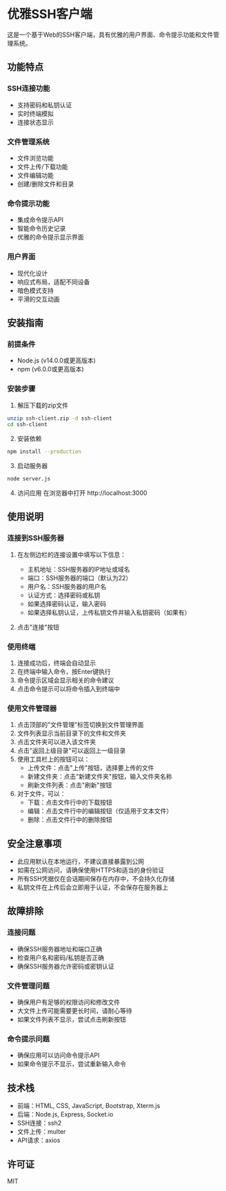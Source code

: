 # 优雅SSH客户端

这是一个基于Web的SSH客户端，具有优雅的用户界面、命令提示功能和文件管理系统。

## 功能特点

### SSH连接功能
- 支持密码和私钥认证
- 实时终端模拟
- 连接状态显示

### 文件管理系统
- 文件浏览功能
- 文件上传/下载功能
- 文件编辑功能
- 创建/删除文件和目录

### 命令提示功能
- 集成命令提示API
- 智能命令历史记录
- 优雅的命令提示显示界面

### 用户界面
- 现代化设计
- 响应式布局，适配不同设备
- 暗色模式支持
- 平滑的交互动画

## 安装指南

### 前提条件
- Node.js (v14.0.0或更高版本)
- npm (v6.0.0或更高版本)

### 安装步骤

1. 解压下载的zip文件
```bash
unzip ssh-client.zip -d ssh-client
cd ssh-client
```

2. 安装依赖
```bash
npm install --production
```

3. 启动服务器
```bash
node server.js
```

4. 访问应用
在浏览器中打开 http://localhost:3000

## 使用说明

### 连接到SSH服务器

1. 在左侧边栏的连接设置中填写以下信息：
   - 主机地址：SSH服务器的IP地址或域名
   - 端口：SSH服务器的端口（默认为22）
   - 用户名：SSH服务器的用户名
   - 认证方式：选择密码或私钥
   - 如果选择密码认证，输入密码
   - 如果选择私钥认证，上传私钥文件并输入私钥密码（如果有）

2. 点击"连接"按钮

### 使用终端

1. 连接成功后，终端会自动显示
2. 在终端中输入命令，按Enter键执行
3. 命令提示区域会显示相关的命令建议
4. 点击命令提示可以将命令插入到终端中

### 使用文件管理器

1. 点击顶部的"文件管理"标签切换到文件管理界面
2. 文件列表显示当前目录下的文件和文件夹
3. 点击文件夹可以进入该文件夹
4. 点击"返回上级目录"可以返回上一级目录
5. 使用工具栏上的按钮可以：
   - 上传文件：点击"上传"按钮，选择要上传的文件
   - 新建文件夹：点击"新建文件夹"按钮，输入文件夹名称
   - 刷新文件列表：点击"刷新"按钮
6. 对于文件，可以：
   - 下载：点击文件行中的下载按钮
   - 编辑：点击文件行中的编辑按钮（仅适用于文本文件）
   - 删除：点击文件行中的删除按钮

## 安全注意事项

- 此应用默认在本地运行，不建议直接暴露到公网
- 如需在公网访问，请确保使用HTTPS和适当的身份验证
- 所有SSH凭据仅在会话期间保存在内存中，不会持久化存储
- 私钥文件在上传后会立即用于认证，不会保存在服务器上

## 故障排除

### 连接问题
- 确保SSH服务器地址和端口正确
- 检查用户名和密码/私钥是否正确
- 确保SSH服务器允许密码或密钥认证

### 文件管理问题
- 确保用户有足够的权限访问和修改文件
- 大文件上传可能需要更长时间，请耐心等待
- 如果文件列表不显示，尝试点击刷新按钮

### 命令提示问题
- 确保应用可以访问命令提示API
- 如果命令提示不显示，尝试重新输入命令

## 技术栈

- 前端：HTML, CSS, JavaScript, Bootstrap, Xterm.js
- 后端：Node.js, Express, Socket.io
- SSH连接：ssh2
- 文件上传：multer
- API请求：axios

## 许可证

MIT
